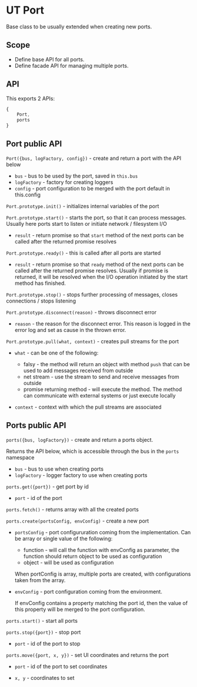 # UT Port

Base class to be usually extended when creating new ports.

## Scope

- Define base API for all ports.
- Define facade API for managing multiple ports.

## API

This exports 2 APIs:

```javascript
{
    Port,
    ports
}
```

## Port public API

```Port({bus, logFactory, config})``` - create and return a port with the API below

- ```bus``` - bus to be used by the port, saved in ```this.bus```
- ```logFactory``` - factory for creating loggers
- ```config``` - port configuration to be merged with the port default in this.config

```Port.prototype.init()``` - initializes internal variables of the port

```Port.prototype.start()``` - starts the port, so that it can process messages.
  Usually here ports start to listen or initiate network / filesystem I/O

- ```result``` - return promise so that ```start``` method of the next ports
  can be called after the returned promise resolves

```Port.prototype.ready()``` - this is called after all ports are started

- ```result``` - return promise so that ```ready``` method of the next ports
  can be called after the returned promise resolves. Usually if promise is
  returned, it will be resolved when the I/O operation initiated by the start
  method has finished.

```Port.prototype.stop()``` - stops further processing of messages, closes
connections / stops listening

```Port.prototype.disconnect(reason)``` - throws disconnect error

- ```reason``` - the reason for the disconnect error. This reason is logged in
  the error log and set as cause in the thrown error.

```Port.prototype.pull(what, context)``` - creates pull streams for the port

- ```what``` - can be one of the following:
  - falsy - the method will return an object with method ```push``` that can
  be used to add messages received from outside
  - net stream - use the stream to send and receive messages from outside
  - promise returning method - will execute the method. The method can
  communicate with external systems or just execute locally

- ```context``` - context with which the pull streams are associated

## Ports public API

```ports({bus, logFactory})``` - create and return a ports object.

Returns the API below, which is accessible through the bus in the ```ports``` namespace

- ```bus``` - bus to use when creating ports
- ```logFactory``` - logger factory to use when creating ports

```ports.get({port})``` - get port by id

- ```port``` - id of the port

```ports.fetch()``` - returns array with all the created ports

```ports.create(portsConfig, envConfig)``` - create a new port

- ```portsConfig``` - port configururation coming from the implementation.
  Can be array or single value of the following:
  - function - will call the function with envConfig as parameter, the function
  should return object to be used as configuration
  - object - will be used as configuration

  When portConfig is array, multiple ports are created, with configurations
  taken from the array.

- ```envConfig``` - port configuration coming from the environment.

  If envConfig contains a property matching the port id, then the value of
  this property will be merged to the port configuration.

```ports.start()``` - start all ports

```ports.stop({port})``` - stop port

- ```port``` - id of the port to stop

```ports.move({port, x, y})``` - set UI coordinates and returns the port

- ```port``` - id of the port to set coordinates

- ```x, y``` - coordinates to set
